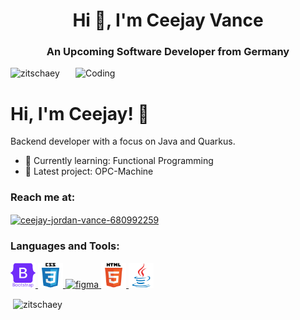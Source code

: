 <h1 align="center">Hi 👋, I'm Ceejay Vance</h1>
<h3 align="center">An Upcoming Software Developer from Germany</h3>

<img align="right" alt="Coding" width="400" src="https://thumbs.gfycat.com/ImpressionableEagerIndiancow-max-1mb.gif">


<p align="left"> <img src="https://komarev.com/ghpvc/?username=zitschaey&label=Profile%20views&color=0e75b6&style=flat" alt="zitschaey" /> </p>

# Hi, I'm Ceejay! 👋

Backend developer with a focus on Java and Quarkus.

- 🌱 Currently learning: Functional Programming
- 🚀 Latest project: OPC-Machine

<h3 align="left">Reach me at: </h3>
<p align="left"> <a href="https://linkedin.com/in/ceejay-jordan-vance-680992259" target="blank"><img align="center" src="https://raw.githubusercontent.com/rahuldkjain/github-profile-readme-generator/master/src/images/icons/Social/linked-in-alt.svg" alt="ceejay-jordan-vance-680992259" height="30" width="40" /></a> </p>


<h3 align="left">Languages and Tools:</h3>
<p align="left"> <a href="https://getbootstrap.com" target="_blank" rel="noreferrer"> <img src="https://raw.githubusercontent.com/devicons/devicon/master/icons/bootstrap/bootstrap-plain-wordmark.svg" alt="bootstrap" width="40" height="40"/> </a> <a href="https://www.w3schools.com/css/" target="_blank" rel="noreferrer"> <img src="https://raw.githubusercontent.com/devicons/devicon/master/icons/css3/css3-original-wordmark.svg" alt="css3" width="40" height="40"/> </a> <a href="https://www.figma.com/" target="_blank" rel="noreferrer"> <img src="https://www.vectorlogo.zone/logos/figma/figma-icon.svg" alt="figma" width="40" height="40"/> </a> <a href="https://www.w3.org/html/" target="_blank" rel="noreferrer"> <img src="https://raw.githubusercontent.com/devicons/devicon/master/icons/html5/html5-original-wordmark.svg" alt="html5" width="40" height="40"/> </a> <a href="https://www.java.com" target="_blank" rel="noreferrer"> <img src="https://raw.githubusercontent.com/devicons/devicon/master/icons/java/java-original.svg" alt="java" width="40" height="40"/> </a> </p>

<p>&nbsp;<img align="center" src="https://github-readme-stats.vercel.app/api?username=zitschaey&show_icons=true&locale=en" alt="zitschaey" /></p>
